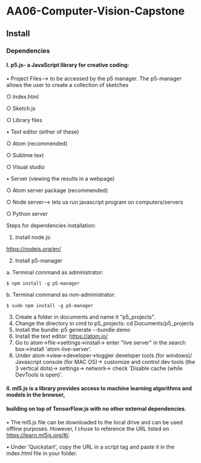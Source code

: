 # AA06-Computer-Vision-Capstone

## Install

### Dependencies
#### I. p5.js- a JavaScript library for creative coding:

• Project Files--> to be accessed by the p5 manager. The p5-manager allows the user to 
create a collection of sketches
	
○ Index.html

○ Sketch.js

○ Library files
	

• Text editor (either of these)
	
○ Atom (recommended)
	
○ Sublime text

○ Visual studio


• Server (viewing the results in a webpage)

○ Atom server package (recommended)

○ Node server--> lets us run javascript program on computers/servers

○ Python server

		
Steps for dependencies installation:
1. Install node.js: 

https://nodejs.org/en/

2. Install p5-manager
	
a. Terminal command as administrator: 

	$ npm install -g p5-manager
	
b. Terminal command as non-administrator: 
	
	$ sudo npm install -g p5-manager
	
3. Create a folder in documents and name it "p5_projects".
4. Change the directory in cmd to p5_projects: cd Documents/p5_projects
5. Install the bundle: p5 generate --bundle demo
6. Install the text editor: https://atom.io/
7. Go to atom->file->settings->install->
enter "live server" in the search box->install 'atom-live-server'.
8. Under atom->view->developer->toggler developer tools (for windows)/
Javascript console (for MAC OS)->
customize and control dev tools (the 3 vertical dots)-> settings-> network-> 
check 'Disable cache (while DevTools is open)'. 

#### II. ml5.js is a library provides access to machine learning algorithms and models in the browser, 
#### building on top of TensorFlow.js with no other external dependencies.
• The ml5.js file can be downloaded to the local drive and can be used offline purposes. 
However, I chose to reference the URL listed on https://learn.ml5js.org/#/. 

• Under 'Quickstart', copy the URL in a script tag and paste it in the index.html file in your folder. 
